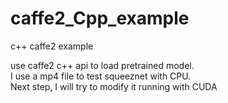 # caffe2_Cpp_example
c++ caffe2 example

use caffe2 c++ api to load pretrained model.   
I use a mp4 file to test squeeznet with CPU.  
Next step, I will try to modify it running with CUDA
